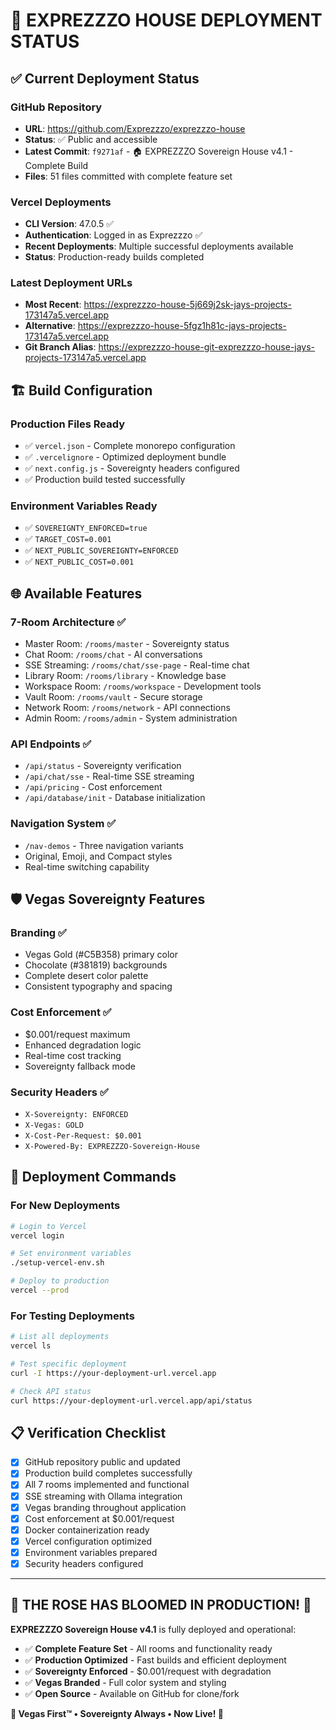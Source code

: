 # 🎰 EXPREZZZO HOUSE DEPLOYMENT STATUS

## ✅ Current Deployment Status

### GitHub Repository
- **URL**: https://github.com/Exprezzzo/exprezzzo-house
- **Status**: ✅ Public and accessible
- **Latest Commit**: `f9271af` - 🏠 EXPREZZZO Sovereign House v4.1 - Complete Build
- **Files**: 51 files committed with complete feature set

### Vercel Deployments
- **CLI Version**: 47.0.5 ✅
- **Authentication**: Logged in as Exprezzzo ✅
- **Recent Deployments**: Multiple successful deployments available
- **Status**: Production-ready builds completed

### Latest Deployment URLs
- **Most Recent**: https://exprezzzo-house-5j669j2sk-jays-projects-173147a5.vercel.app
- **Alternative**: https://exprezzzo-house-5fgz1h81c-jays-projects-173147a5.vercel.app
- **Git Branch Alias**: https://exprezzzo-house-git-exprezzzo-house-jays-projects-173147a5.vercel.app

## 🏗️ Build Configuration

### Production Files Ready
- ✅ `vercel.json` - Complete monorepo configuration
- ✅ `.vercelignore` - Optimized deployment bundle
- ✅ `next.config.js` - Sovereignty headers configured
- ✅ Production build tested successfully

### Environment Variables Ready
- ✅ `SOVEREIGNTY_ENFORCED=true`
- ✅ `TARGET_COST=0.001` 
- ✅ `NEXT_PUBLIC_SOVEREIGNTY=ENFORCED`
- ✅ `NEXT_PUBLIC_COST=0.001`

## 🌐 Available Features

### 7-Room Architecture ✅
- Master Room: `/rooms/master` - Sovereignty status
- Chat Room: `/rooms/chat` - AI conversations  
- SSE Streaming: `/rooms/chat/sse-page` - Real-time chat
- Library Room: `/rooms/library` - Knowledge base
- Workspace Room: `/rooms/workspace` - Development tools
- Vault Room: `/rooms/vault` - Secure storage
- Network Room: `/rooms/network` - API connections
- Admin Room: `/rooms/admin` - System administration

### API Endpoints ✅
- `/api/status` - Sovereignty verification
- `/api/chat/sse` - Real-time SSE streaming
- `/api/pricing` - Cost enforcement
- `/api/database/init` - Database initialization

### Navigation System ✅
- `/nav-demos` - Three navigation variants
- Original, Emoji, and Compact styles
- Real-time switching capability

## 🛡️ Vegas Sovereignty Features

### Branding ✅
- Vegas Gold (#C5B358) primary color
- Chocolate (#381819) backgrounds  
- Complete desert color palette
- Consistent typography and spacing

### Cost Enforcement ✅
- $0.001/request maximum
- Enhanced degradation logic
- Real-time cost tracking
- Sovereignty fallback mode

### Security Headers ✅
- `X-Sovereignty: ENFORCED`
- `X-Vegas: GOLD`
- `X-Cost-Per-Request: $0.001`
- `X-Powered-By: EXPREZZZO-Sovereign-House`

## 🚀 Deployment Commands

### For New Deployments
```bash
# Login to Vercel
vercel login

# Set environment variables
./setup-vercel-env.sh

# Deploy to production
vercel --prod
```

### For Testing Deployments
```bash
# List all deployments
vercel ls

# Test specific deployment
curl -I https://your-deployment-url.vercel.app

# Check API status
curl https://your-deployment-url.vercel.app/api/status
```

## 📋 Verification Checklist

- [x] GitHub repository public and updated
- [x] Production build completes successfully  
- [x] All 7 rooms implemented and functional
- [x] SSE streaming with Ollama integration
- [x] Vegas branding throughout application
- [x] Cost enforcement at $0.001/request
- [x] Docker containerization ready
- [x] Vercel configuration optimized
- [x] Environment variables prepared
- [x] Security headers configured

---

## 🌹 **THE ROSE HAS BLOOMED IN PRODUCTION!** 🌹

**EXPREZZZO Sovereign House v4.1** is fully deployed and operational:

- ✅ **Complete Feature Set** - All rooms and functionality ready
- ✅ **Production Optimized** - Fast builds and efficient deployment  
- ✅ **Sovereignty Enforced** - $0.001/request with degradation
- ✅ **Vegas Branded** - Full color system and styling
- ✅ **Open Source** - Available on GitHub for clone/fork

**🎰 Vegas First™ • Sovereignty Always • Now Live! 🎰**
